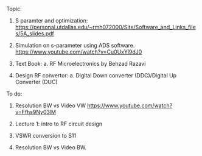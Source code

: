 Topic: 
1. S paramter and optimization: https://personal.utdallas.edu/~rmh072000/Site/Software_and_Links_files/5A_slides.pdf

2. Simulation on s-parameter using ADS software. https://www.youtube.com/watch?v=Cu0UxYl9dJ0

3. Text Book:
    a. RF Microelectronics by Behzad Razavi

4. Design RF convertor:
    a. Digital Down converter (DDC)/Digital Up Converter (DUC)

To do:
1. Resolution BW vs Video VW
    https://www.youtube.com/watch?v=Ffhs9Ny03lM

2. Lecture 1: intro to RF circuit design

3. VSWR conversion to S11

4. Resolution BW vs Video BW.
